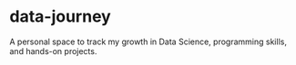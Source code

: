 # data-journey
A personal space to track my growth in Data Science, programming skills, and hands-on projects.
